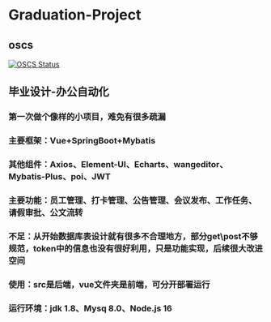 # Graduation-Project
## oscs
[![OSCS Status](https://www.oscs1024.com/platform/badge/XGZ-xiaogezi/Graduation-Project.svg?size=large)](https://www.oscs1024.com/project/XGZ-xiaogezi/Graduation-Project?ref=badge_large)
## 毕业设计-办公自动化
### 第一次做个像样的小项目，难免有很多疏漏
### 主要框架：Vue+SpringBoot+Mybatis
### 其他组件：Axios、Element-UI、Echarts、wangeditor、Mybatis-Plus、poi、JWT
### 主要功能：员工管理、打卡管理、公告管理、会议发布、工作任务、请假审批、公文流转
### 不足：从开始数据库表设计就有很多不合理地方，部分get\post不够规范，token中的信息也没有很好利用，只是功能实现，后续很大改进空间
### 使用：src是后端，vue文件夹是前端，可分开部署运行
### 运行环境：jdk 1.8、Mysq 8.0、Node.js 16
